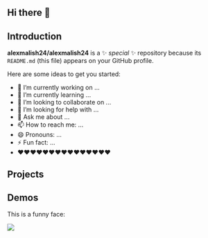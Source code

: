 ## Hi there 👋

## Introduction


**alexmalish24/alexmalish24** is a ✨ _special_ ✨ repository because its `README.md` (this file) appears on your GitHub profile.

Here are some ideas to get you started:

- 🔭 I’m currently working on ...
- 🌱 I’m currently learning ...
- 👯 I’m looking to collaborate on ...
- 🤔 I’m looking for help with ...
- 💬 Ask me about ...
- 📫 How to reach me: ...
- 😄 Pronouns: ...
- ⚡ Fun fact: ...
- ❤️❤️❤️❤️❤️❤️❤️❤️❤️❤️❤️❤️❤️❤️❤️

## Projects



## Demos

This is a funny face:

![](https://i.gifer.com/embedded/download/4j.gif)